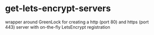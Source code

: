 # get-lets-encrypt-servers
wrapper around GreenLock for creating a http (port 80) and https (port 443) server with on-the-fly LetsEncrypt registration
